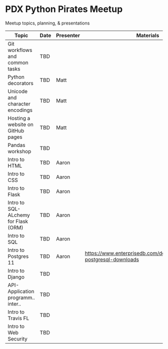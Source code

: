 # PDX Python Pirates Meetup

Meetup topics, planning, &amp; presentations


| Topic                               | Date       | Presenter | Materials            |
|-------------------------------------|------------|-----------|----------------------|
| Git workflows and common tasks      | TBD        |           |    |
| Python decorators                   | TBD        | Matt      |    |
| Unicode and character encodings     | TBD        | Matt      |    |
| Hosting a website on GitHub pages   | TBD        | Matt      |    |
| Pandas workshop                     | TBD        |           |    |
| Intro to HTML                       | TBD        | Aaron     |    |
| Intro to CSS                        | TBD        | Aaron     |    |
| Intro to Flask                      | TBD        | Aaron     |    |
| Intro to SQL-ALchemy for Flask (ORM)| TBD        | Aaron     |    |
| Intro to SQL                        | TBD        | Aaron     |    |
| Intro to Postgres 11                | TBD        | Aaron     | https://www.enterprisedb.com/downloads/postgres-postgresql-downloads    |
| Intro to Django                     | TBD        |           |    |
| API-Application programm.. inter..  | TBD        |           |    |
| Intro to Travis FL                  | TBD        |           |    |
| Intro to Web Security               | TBD        |           |    |
